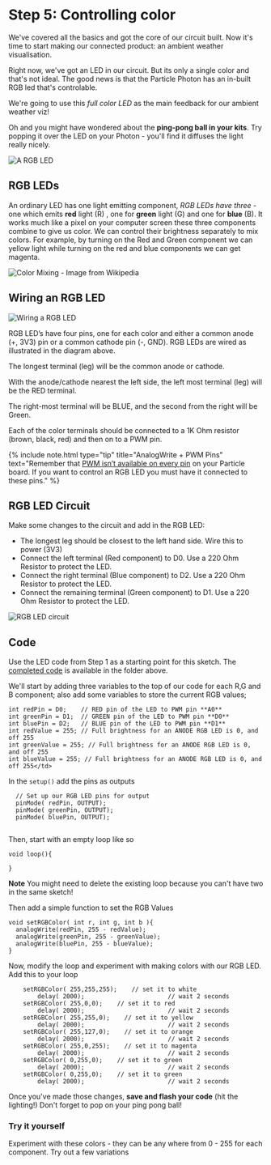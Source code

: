 # Step 5: Controlling color 

We've covered all the basics and got the core of our circuit built. Now it's time to start making our connected product: an ambient weather visualisation. 

Right now, we've got an LED in our circuit. But its only a single color and that's not ideal. The good news is that the Particle Photon has an in-built RGB led that's controlable.

We're going to use this _full color LED_ as the main feedback for our ambient weather viz! 

Oh and you might have wondered about the __ping-pong ball in your kits__. Try popping it over the LED on your Photon - you'll find it diffuses the light really nicely. 

![A RGB LED](rgbled.jpg)

## RGB LEDs

An ordinary LED has one light emitting component, _RGB LEDs have three_ - one which emits __red__ light (R) , one for __green__ light (G) and one for __blue__ (B). It works much like a pixel on your computer screen these three components combine to give us color. We can control their brightness separately to mix colors. For example, by turning on the Red and Green component we can yellow light while turning on the red and blue components we can get magenta. 

![Color Mixing - Image from Wikipedia](AdditiveColor.png)

## Wiring an RGB LED

![Wiring a RGB LED](pinsonrgb.jpg)

RGB LED’s have four pins, one for each color and either a common anode (+, 3V3) pin or a common cathode pin (-, GND).  RGB LEDs are wired as illustrated in the diagram above. 

The longest terminal (leg) will be the common anode or cathode. 

With the anode/cathode nearest the left side, the left most terminal (leg) will be the RED terminal.

The right-most terminal will be BLUE, and the second from the right will be Green.

Each of the color terminals should be connected to a 1K Ohm resistor (brown, black, red) and then on to a PWM pin. 


{% include note.html type="tip" title="AnalogWrite + PWM Pins" text="Remember that [PWM isn’t available on every pin](../pwm) on your Particle board. If you want to control an RGB LED you must have it connected to these pins." %}


## RGB LED Circuit

Make some changes to the circuit and add in the RGB LED: 

- The longest leg should be closest to the left hand side. Wire this to power (3V3)
- Connect the left terminal (Red component) to D0. Use a 220 Ohm Resistor to protect the LED.
- Connect the right terminal (Blue component) to D2. Use a 220 Ohm Resistor to protect the LED.
- Connect the remaining terminal (Green component) to D1. Use a 220 Ohm Resistor to protect the LED.

![RGB LED circuit](RGBLEDCircuit_bb.png)

## Code


Use the LED code from Step 1 as a starting point for this sketch. The [completed code](code-by-end/LED.ino) is available in the folder above.

We'll start by adding three variables to the top of our code for each R,G and B component; also add some variables to store the current RGB values;

````
int redPin = D0;    // RED pin of the LED to PWM pin **A0**
int greenPin = D1;  // GREEN pin of the LED to PWM pin **D0**
int bluePin = D2;   // BLUE pin of the LED to PWM pin **D1**
int redValue = 255; // Full brightness for an ANODE RGB LED is 0, and off 255
int greenValue = 255; // Full brightness for an ANODE RGB LED is 0, and off 255
int blueValue = 255; // Full brightness for an ANODE RGB LED is 0, and off 255</td>
````

In the `setup()` add the pins as outputs

````
  // Set up our RGB LED pins for output
  pinMode( redPin, OUTPUT);
  pinMode( greenPin, OUTPUT);
  pinMode( bluePin, OUTPUT);
	
````

Then, start with an empty loop like so

````
void loop(){

}
````
__Note__ You might need to delete the existing loop because you can't have two in the same sketch!

Then add a simple function to set the RGB Values

````
void setRGBColor( int r, int g, int b ){
  analogWrite(redPin, 255 - redValue);
  analogWrite(greenPin, 255 - greenValue);
  analogWrite(bluePin, 255 - blueValue);
}
````

Now, modify the loop and experiment with making colors with our RGB LED. Add this to your loop

````
    setRGBColor( 255,255,255);    // set it to white
		delay( 2000);						// wait 2 seconds
    setRGBColor( 255,0,0);    // set it to red
		delay( 2000);						// wait 2 seconds
    setRGBColor( 255,255,0);    // set it to yellow
		delay( 2000);						// wait 2 seconds
    setRGBColor( 255,127,0);    // set it to orange
		delay( 2000);						// wait 2 seconds
    setRGBColor( 255,0,255);    // set it to magenta
		delay( 2000);						// wait 2 seconds
    setRGBColor( 0,255,0);    // set it to green
		delay( 2000);						// wait 2 seconds
    setRGBColor( 0,255,0);    // set it to green
		delay( 2000);						// wait 2 seconds
````

Once you've made those changes, __save and flash your code__ (hit the lighting!) Don't forget to pop on your ping pong ball!


### Try it yourself

Experiment with these colors - they can be any where from 0 - 255 for each component. Try out a few variations 


